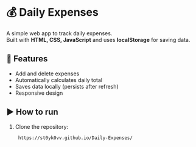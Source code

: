 # 💰 Daily Expenses

A simple web app to track daily expenses.  
Built with **HTML, CSS, JavaScript** and uses **localStorage** for saving data.

## 🚀 Features
- Add and delete expenses
- Automatically calculates daily total
- Saves data locally (persists after refresh)
- Responsive design

## ▶️ How to run
1. Clone the repository:
   ```bash
    https://st0yk0vv.github.io/Daily-Expenses/
